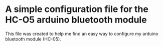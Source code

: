 # A simple configuration file for the HC-O5 arduino bluetooth module
This file was created to help me find an easy way to configure my arduino bluetooth module (HC-05).
